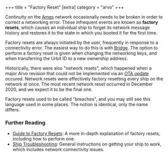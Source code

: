+++
title = "Factory Reset"
[extra]
category = "arvo"
+++

Continuity on the [Ames](/reference/glossary/ames) network occasionally needs to be
broken in order to correct a networking error. These infrequent events are known
as **factory resets**, which causes an individual ship to forget its network
message history and restores it to the state in which you booted it for the
first time.

Factory resets are always initiated by the user, frequently in response to a
connectivity error. The easiest way to do this is with [Bridge](/reference/glossary/bridge).
The option to perform a factory reset is given when changing the networking keys,
and when transferring the Urbit ID to a new ownership address.

Historically, there were also "network resets", which happened when a major
Arvo revision that could not be implemented via an [OTA update](/reference/glossary/ota-updates)
occured. Network resets were effectively factory resetting every ship on the network
at once. The most recent network reset occurred in December 2020, and we expect
it to be the final one.

Factory resets used to be called "breaches", and you may still see this language
used in some places. The notion is identical, only the name differs.

### Further Reading

- [Guide to Factory Resets](/using/id/guide-to-resets): A more in-depth
  explanation of factory resets, including how to perform one.
- [Ship Troubleshooting](/using/os/ship-troubleshooting): General instructions on getting your ship to work, which includes network connectivity issues.
